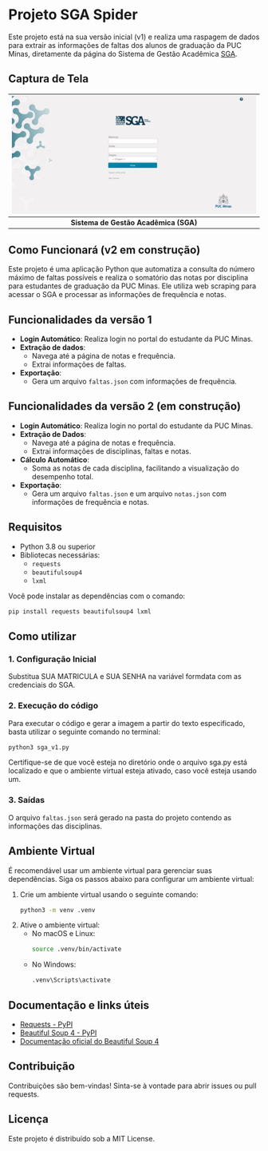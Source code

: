 # Projeto SGA Spider

Este projeto está na sua versão inicial (v1) e realiza uma raspagem de dados para extrair as informações de faltas dos alunos de graduação da PUC Minas, diretamente da página do Sistema de Gestão Acadêmica [SGA](https://www.sistemas.pucminas.br/sgaaluno4/SilverStream/Pages/pgAln_LoginSSL.html).

## Captura de Tela

| <img src="sga.png" width="1000px" alt="SGA"> |
|:--------------------------------------------:|
| **Sistema de Gestão Acadêmica (SGA)** |

## Como Funcionará (v2 em construção)

Este projeto é uma aplicação Python que automatiza a consulta do número máximo de faltas possíveis e realiza o somatório das notas por disciplina para estudantes de graduação da PUC Minas. Ele utiliza web scraping para acessar o SGA e processar as informações de frequência e notas.

## Funcionalidades da versão 1

- **Login Automático**: Realiza login no portal do estudante da PUC Minas.
- **Extração de dados**:
  - Navega até a página de notas e frequência.
  - Extrai informações de faltas.
- **Exportação**:
  - Gera um arquivo `faltas.json` com informações de frequência.

## Funcionalidades da versão 2 (em construção)

- **Login Automático**: Realiza login no portal do estudante da PUC Minas.
- **Extração de Dados**:
  - Navega até a página de notas e frequência.
  - Extrai informações de disciplinas, faltas e notas.
- **Cálculo Automático**:
  - Soma as notas de cada disciplina, facilitando a visualização do desempenho total.
- **Exportação**:
  - Gera um arquivo `faltas.json` e um arquivo `notas.json` com informações de frequência e notas.

## Requisitos

- Python 3.8 ou superior
- Bibliotecas necessárias:
  - `requests`
  - `beautifulsoup4`
  - `lxml`
  
Você pode instalar as dependências com o comando:
```bash
pip install requests beautifulsoup4 lxml
```

## Como utilizar

### 1. Configuração Inicial

Substitua SUA MATRICULA e SUA SENHA na variável formdata com as credenciais do SGA.

### 2. Execução do código

Para executar o código e gerar a imagem a partir do texto especificado, basta utilizar o seguinte comando no terminal:

```bash
python3 sga_v1.py
```

Certifique-se de que você esteja no diretório onde o arquivo sga.py está localizado e que o ambiente virtual esteja ativado, caso você esteja usando um.

### 3. Saídas

O arquivo ```faltas.json``` será gerado na pasta do projeto contendo as informações das disciplinas.

## Ambiente Virtual

É recomendável usar um ambiente virtual para gerenciar suas dependências. Siga os passos abaixo para configurar um ambiente virtual:

1. Crie um ambiente virtual usando o seguinte comando:
    ```bash
    python3 -m venv .venv
    ```
2. Ative o ambiente virtual:
    - No macOS e Linux:
        ```bash
        source .venv/bin/activate
        ```
    - No Windows:
        ```bash
        .venv\Scripts\activate
        ```

## Documentação e links úteis

- [Requests - PyPI](https://pypi.org/project/requests/)
- [Beautiful Soup 4 - PyPI](https://pypi.org/project/beautifulsoup4/)
- [Documentação oficial do Beautiful Soup 4](https://beautiful-soup-4.readthedocs.io/en/latest/)

## Contribuição

Contribuições são bem-vindas! Sinta-se à vontade para abrir issues ou pull requests.

## Licença

Este projeto é distribuído sob a MIT License.
